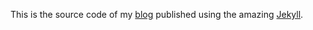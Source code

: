 This is the source code of my [blog](https://benoitpas.github.io/) published using the amazing [Jekyll](https://github.com/jekyll/jekyll).
